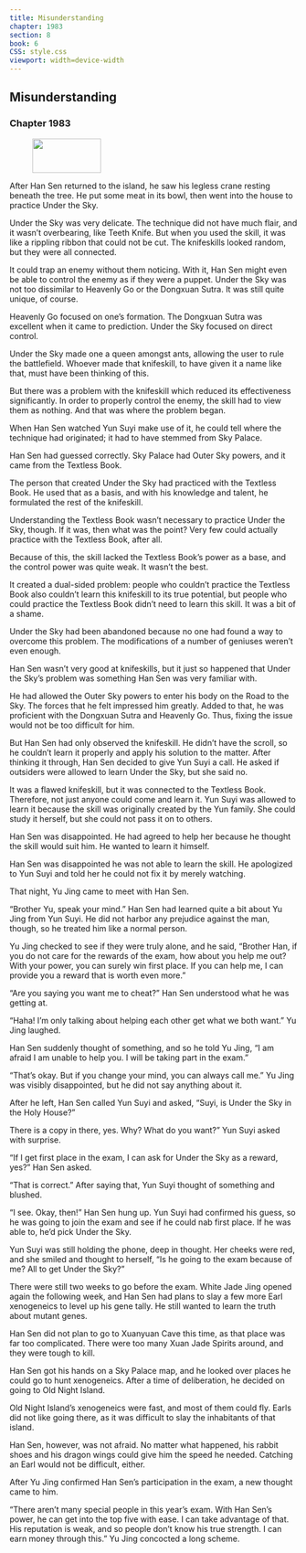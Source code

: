 ```yaml
---
title: Misunderstanding
chapter: 1983
section: 8
book: 6
CSS: style.css
viewport: width=device-width
---
```


## Misunderstanding

### Chapter 1983

<figure>
	<img src="../Images/gem.gif" alt="" id="gem" width="120" height="60" />
</figure>

After Han Sen returned to the island, he saw his legless crane resting beneath the tree. He put some meat in its bowl, then went into the house to practice Under the Sky.

Under the Sky was very delicate. The technique did not have much flair, and it wasn’t overbearing, like Teeth Knife. But when you used the skill, it was like a rippling ribbon that could not be cut. The knifeskills looked random, but they were all connected.

It could trap an enemy without them noticing. With it, Han Sen might even be able to control the enemy as if they were a puppet. Under the Sky was not too dissimilar to Heavenly Go or the Dongxuan Sutra. It was still quite unique, of course.

Heavenly Go focused on one’s formation. The Dongxuan Sutra was excellent when it came to prediction. Under the Sky focused on direct control.

Under the Sky made one a queen amongst ants, allowing the user to rule the battlefield. Whoever made that knifeskill, to have given it a name like that, must have been thinking of this.

But there was a problem with the knifeskill which reduced its effectiveness significantly. In order to properly control the enemy, the skill had to view them as nothing. And that was where the problem began.

When Han Sen watched Yun Suyi make use of it, he could tell where the technique had originated; it had to have stemmed from Sky Palace.

Han Sen had guessed correctly. Sky Palace had Outer Sky powers, and it came from the Textless Book.

The person that created Under the Sky had practiced with the Textless Book. He used that as a basis, and with his knowledge and talent, he formulated the rest of the knifeskill.

Understanding the Textless Book wasn’t necessary to practice Under the Sky, though. If it was, then what was the point? Very few could actually practice with the Textless Book, after all.

Because of this, the skill lacked the Textless Book’s power as a base, and the control power was quite weak. It wasn’t the best.

It created a dual-sided problem: people who couldn’t practice the Textless Book also couldn’t learn this knifeskill to its true potential, but people who could practice the Textless Book didn’t need to learn this skill. It was a bit of a shame.

Under the Sky had been abandoned because no one had found a way to overcome this problem. The modifications of a number of geniuses weren’t even enough.

Han Sen wasn’t very good at knifeskills, but it just so happened that Under the Sky’s problem was something Han Sen was very familiar with.

He had allowed the Outer Sky powers to enter his body on the Road to the Sky. The forces that he felt impressed him greatly. Added to that, he was proficient with the Dongxuan Sutra and Heavenly Go. Thus, fixing the issue would not be too difficult for him.

But Han Sen had only observed the knifeskill. He didn’t have the scroll, so he couldn’t learn it properly and apply his solution to the matter. After thinking it through, Han Sen decided to give Yun Suyi a call. He asked if outsiders were allowed to learn Under the Sky, but she said no.

It was a flawed knifeskill, but it was connected to the Textless Book. Therefore, not just anyone could come and learn it. Yun Suyi was allowed to learn it because the skill was originally created by the Yun family. She could study it herself, but she could not pass it on to others.

Han Sen was disappointed. He had agreed to help her because he thought the skill would suit him. He wanted to learn it himself.

Han Sen was disappointed he was not able to learn the skill. He apologized to Yun Suyi and told her he could not fix it by merely watching.

That night, Yu Jing came to meet with Han Sen.

“Brother Yu, speak your mind.” Han Sen had learned quite a bit about Yu Jing from Yun Suyi. He did not harbor any prejudice against the man, though, so he treated him like a normal person.

Yu Jing checked to see if they were truly alone, and he said, “Brother Han, if you do not care for the rewards of the exam, how about you help me out? With your power, you can surely win first place. If you can help me, I can provide you a reward that is worth even more.”

“Are you saying you want me to cheat?” Han Sen understood what he was getting at.

“Haha! I’m only talking about helping each other get what we both want.” Yu Jing laughed.

Han Sen suddenly thought of something, and so he told Yu Jing, “I am afraid I am unable to help you. I will be taking part in the exam.”

“That’s okay. But if you change your mind, you can always call me.” Yu Jing was visibly disappointed, but he did not say anything about it.

After he left, Han Sen called Yun Suyi and asked, “Suyi, is Under the Sky in the Holy House?”

There is a copy in there, yes. Why? What do you want?” Yun Suyi asked with surprise.

“If I get first place in the exam, I can ask for Under the Sky as a reward, yes?” Han Sen asked.

“That is correct.” After saying that, Yun Suyi thought of something and blushed.

“I see. Okay, then!” Han Sen hung up. Yun Suyi had confirmed his guess, so he was going to join the exam and see if he could nab first place. If he was able to, he’d pick Under the Sky.

Yun Suyi was still holding the phone, deep in thought. Her cheeks were red, and she smiled and thought to herself, “Is he going to the exam because of me? All to get Under the Sky?”

There were still two weeks to go before the exam. White Jade Jing opened again the following week, and Han Sen had plans to slay a few more Earl xenogeneics to level up his gene tally. He still wanted to learn the truth about mutant genes.

Han Sen did not plan to go to Xuanyuan Cave this time, as that place was far too complicated. There were too many Xuan Jade Spirits around, and they were tough to kill.

Han Sen got his hands on a Sky Palace map, and he looked over places he could go to hunt xenogeneics. After a time of deliberation, he decided on going to Old Night Island.

Old Night Island’s xenogeneics were fast, and most of them could fly. Earls did not like going there, as it was difficult to slay the inhabitants of that island.

Han Sen, however, was not afraid. No matter what happened, his rabbit shoes and his dragon wings could give him the speed he needed. Catching an Earl would not be difficult, either.

After Yu Jing confirmed Han Sen’s participation in the exam, a new thought came to him.

“There aren’t many special people in this year’s exam. With Han Sen’s power, he can get into the top five with ease. I can take advantage of that. His reputation is weak, and so people don’t know his true strength. I can earn money through this.” Yu Jing concocted a long scheme.